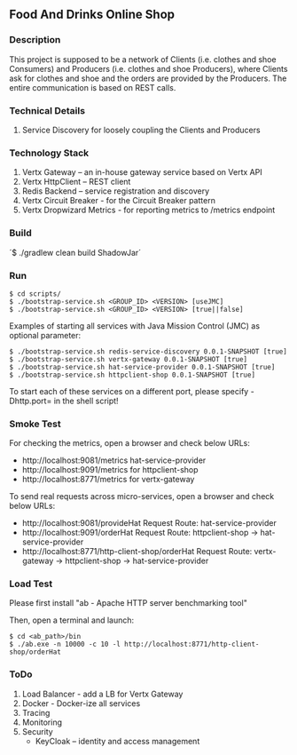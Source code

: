 ## Food And Drinks Online Shop

### Description

This project is supposed to be a network of Clients (i.e. clothes and shoe Consumers) and Producers (i.e. clothes and shoe Producers), where Clients ask for clothes and shoe and the orders are provided by the Producers.
The entire communication is based on REST calls.

### Technical Details

1. Service Discovery for loosely coupling the Clients and Producers

### Technology Stack

1. Vertx Gateway –  an in-house gateway service based on Vertx API
2. Vertx HttpClient – REST client
3. Redis Backend – service registration and discovery
4. Vertx Circuit Breaker - for the Circuit Breaker pattern
5. Vertx Dropwizard Metrics - for reporting metrics to /metrics endpoint

### Build

´$ ./gradlew clean build ShadowJar´

### Run

```
$ cd scripts/
$ ./bootstrap-service.sh <GROUP_ID> <VERSION> [useJMC]
$ ./bootstrap-service.sh <GROUP_ID> <VERSION> [true||false]
```

Examples of starting all services with Java Mission Control (JMC) as optional parameter:
```
$ ./bootstrap-service.sh redis-service-discovery 0.0.1-SNAPSHOT [true]
$ ./bootstrap-service.sh vertx-gateway 0.0.1-SNAPSHOT [true]
$ ./bootstrap-service.sh hat-service-provider 0.0.1-SNAPSHOT [true]
$ ./bootstrap-service.sh httpclient-shop 0.0.1-SNAPSHOT [true]
```

To start each of these services on a different port, please specify -Dhttp.port=<port> in the shell script!

### Smoke Test

For checking the metrics, open a browser and check below URLs:
- http://localhost:9081/metrics hat-service-provider
- http://localhost:9091/metrics for httpclient-shop
- http://localhost:8771/metrics for vertx-gateway

To send real requests across micro-services, open a browser and check below URLs:
- http://localhost:9081/provideHat 
    Request Route: hat-service-provider
- http://localhost:9091/orderHat
    Request Route: httpclient-shop -> hat-service-provider
- http://localhost:8771/http-client-shop/orderHat 
    Request Route: vertx-gateway -> httpclient-shop -> hat-service-provider

### Load Test

Please first install "ab - Apache HTTP server benchmarking tool"

Then, open a terminal and launch:
```
$ cd <ab_path>/bin
$ ./ab.exe -n 10000 -c 10 -l http://localhost:8771/http-client-shop/orderHat
```

### ToDo

1. Load Balancer - add a LB for Vertx Gateway 
2. Docker - Docker-ize all services
3. Tracing
4. Monitoring
5. Security
    - KeyCloak – identity and access management
